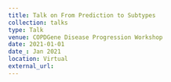 ```yaml
---
title: Talk on From Prediction to Subtypes
collection: talks
type: Talk
venue: COPDGene Disease Progression Workshop
date: 2021-01-01
date_: Jan 2021
location: Virtual
external_url: 
---
```

